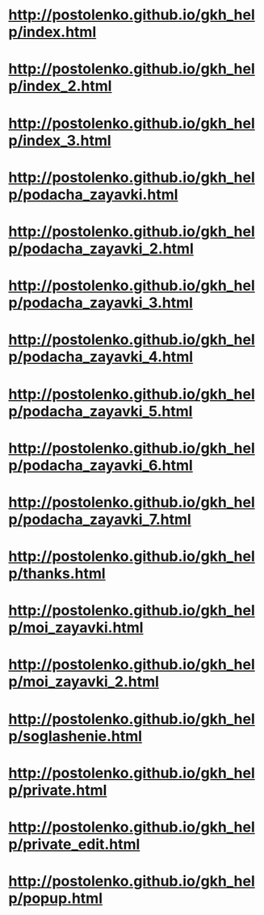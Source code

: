 # http://postolenko.github.io/gkh_help/index.html
# http://postolenko.github.io/gkh_help/index_2.html
# http://postolenko.github.io/gkh_help/index_3.html
# http://postolenko.github.io/gkh_help/podacha_zayavki.html
# http://postolenko.github.io/gkh_help/podacha_zayavki_2.html
# http://postolenko.github.io/gkh_help/podacha_zayavki_3.html
# http://postolenko.github.io/gkh_help/podacha_zayavki_4.html
# http://postolenko.github.io/gkh_help/podacha_zayavki_5.html
# http://postolenko.github.io/gkh_help/podacha_zayavki_6.html
# http://postolenko.github.io/gkh_help/podacha_zayavki_7.html
# http://postolenko.github.io/gkh_help/thanks.html
# http://postolenko.github.io/gkh_help/moi_zayavki.html
# http://postolenko.github.io/gkh_help/moi_zayavki_2.html
# http://postolenko.github.io/gkh_help/soglashenie.html
# http://postolenko.github.io/gkh_help/private.html
# http://postolenko.github.io/gkh_help/private_edit.html
# http://postolenko.github.io/gkh_help/popup.html